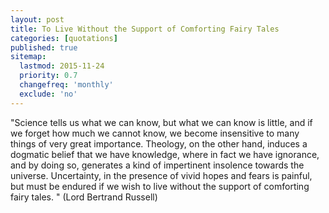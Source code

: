 ```yaml
---
layout: post
title: To Live Without the Support of Comforting Fairy Tales
categories: [quotations]
published: true
sitemap:
  lastmod: 2015-11-24
  priority: 0.7
  changefreq: 'monthly'
  exclude: 'no'
---
```


"Science tells us what we can know, but what we can know is little, and if we forget how much we cannot know, we become insensitive to many things of very great importance. Theology, on the other hand, induces a dogmatic belief that we have knowledge, where in fact we have ignorance, and by doing so, generates a kind of impertinent insolence towards the universe. Uncertainty, in the presence of vivid hopes and fears is painful, but must be endured if we wish to live without the support of comforting fairy tales. " (Lord Bertrand Russell)
